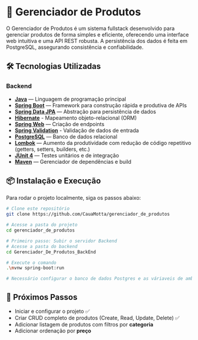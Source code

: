 # 🧾 Gerenciador de Produtos

O Gerenciador de Produtos é um sistema fullstack desenvolvido para gerenciar produtos de forma simples e eficiente, oferecendo uma interface web intuitiva e uma API REST robusta.
A persistência dos dados é feita em PostgreSQL, assegurando consistência e confiabilidade.

## 🛠️ Tecnologias Utilizadas

### Backend

- [**Java**](https://www.java.com/) — Linguagem de programação principal
- [**Spring Boot**](https://spring.io/projects/spring-boot) — Framework para construção rápida e produtiva de APIs
- [**Spring Data JPA**](https://spring.io/projects/spring-data-jpa) — Abstração para persistência de dados
- [**Hibernate**](https://hibernate.org/) - Mapeamento objeto-relacional (ORM)
- [**Spring Web**](https://docs.spring.io/spring-framework/reference/web.html) — Criação de endpoints
- [**Spring Validation**](https://docs.spring.io/spring-framework/reference/core/validation.html) - Validação de dados de entrada
- [**PostgreSQL**](https://www.postgresql.org/) — Banco de dados relacional
- [**Lombok**](https://projectlombok.org/) — Aumento da produtividade com redução de código repetitivo (getters, setters, builders, etc.)
- [**JUnit 4**](https://junit.org/junit5/) — Testes unitários e de integração
- [**Maven**](https://maven.apache.org/) — Gerenciador de dependências e build

## 📦 Instalação e Execução

Para rodar o projeto localmente, siga os passos abaixo:

```sh
# Clone este repositório
git clone https://github.com/CauaMotta/gerenciador_de_produtos

# Acesse a pasta do projeto
cd gerenciador_de_produtos

# Primeiro passo: Subir o servidor Backend
# Acesse a pasta do backend
cd Gerenciador_De_Produtos_BackEnd

# Execute o comando
.\mvnw spring-boot:run

# Necessário configurar o banco de dados Postgres e as váriaveis de ambiente
```

## 🚧 Próximos Passos

- Iniciar e configurar o projeto ✅
- Criar CRUD completo de produtos (Create, Read, Update, Delete) ✅
- Adicionar listagem de produtos com filtros por **categoria**
- Adicionar ordenação por **preço**
